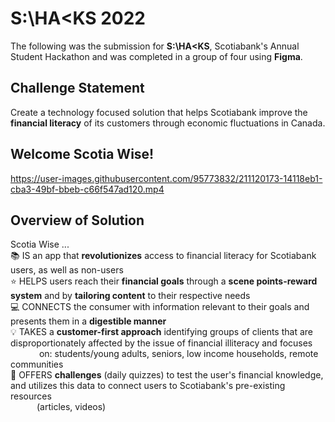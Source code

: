 # S:\HA<KS 2022 

The following was the submission for **S:\HA<KS**, Scotiabank's Annual Student Hackathon and was completed in a group of four using **Figma**.

## Challenge Statement
Create a technology focused solution that helps Scotiabank improve the **financial literacy** of its customers through economic fluctuations in Canada.

## Welcome Scotia Wise! 

https://user-images.githubusercontent.com/95773832/211120173-14118eb1-cba3-49bf-bbeb-c66f547ad120.mp4





## Overview of Solution

Scotia Wise ... <br />
📚 IS an app that **revolutionizes** access to financial literacy for Scotiabank users, as well as non-users <br />
⭐ HELPS users reach their **financial goals** through a **scene points-reward system** and by **tailoring content** to their respective needs <br />
💻 CONNECTS the consumer with information relevant to their goals and presents them in a **digestible manner** <br />
💡 TAKES a **customer-first approach** identifying groups of clients that are disproportionately affected by the issue of financial illiteracy and focuses 
    on: students/young adults, seniors, low income households, remote communities <br />
📱 OFFERS **challenges** (daily quizzes) to test the user's financial knowledge, and utilizes this data to connect users to Scotiabank's pre-existing resources   
   (articles, videos) <br />
